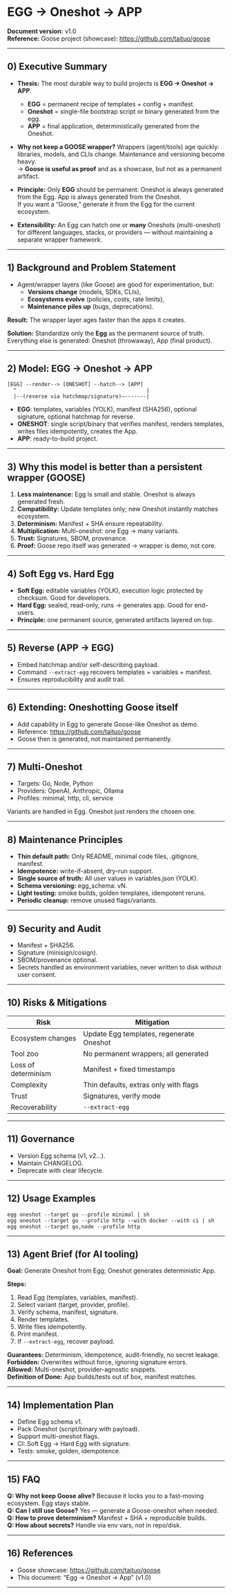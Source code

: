 # EGG → Oneshot → APP
**Document version:** v1.0  
**Reference:** Goose project (showcase): https://github.com/taituo/goose

---

## 0) Executive Summary

- **Thesis:** The most durable way to build projects is **EGG → Oneshot → APP**.  
  - **EGG** = permanent recipe of templates + config + manifest.  
  - **Oneshot** = single-file bootstrap script or binary generated from the egg.  
  - **APP** = final application, deterministically generated from the Oneshot.

- **Why not keep a GOOSE wrapper?** Wrappers (agent/tools) age quickly: libraries, models, and CLIs change. Maintenance and versioning become heavy.  
  → **Goose is useful as proof** and as a showcase, but not as a permanent artifact.

- **Principle:** Only **EGG** should be permanent. Oneshot is always generated from the Egg. App is always generated from the Oneshot.  
  If you want a “Goose,” generate it from the Egg for the current ecosystem.

- **Extensibility:** An Egg can hatch one or **many** Oneshots (multi-oneshot) for different languages, stacks, or providers — without maintaining a separate wrapper framework.

---

## 1) Background and Problem Statement

- Agent/wrapper layers (like Goose) are good for experimentation, but:
  - **Versions change** (models, SDKs, CLIs),  
  - **Ecosystems evolve** (policies, costs, rate limits),  
  - **Maintenance piles up** (bugs, deprecations).

**Result:** The wrapper layer ages faster than the apps it creates.

**Solution:** Standardize only the **Egg** as the permanent source of truth. Everything else is generated: Oneshot (throwaway), App (final product).

---

## 2) Model: EGG → Oneshot → APP

```
[EGG] --render--> [ONESHOT] --hatch--> [APP]
  ^                                          |
  |--(reverse via hatchmap/signature)—-------|
```

- **EGG**: templates, variables (YOLK), manifest (SHA256), optional signature, optional hatchmap for reverse.  
- **ONESHOT**: single script/binary that verifies manifest, renders templates, writes files idempotently, creates the App.  
- **APP**: ready-to-build project.

---

## 3) Why this model is better than a persistent wrapper (GOOSE)

1. **Less maintenance:** Egg is small and stable. Oneshot is always generated fresh.  
2. **Compatibility:** Update templates only; new Oneshot instantly matches ecosystem.  
3. **Determinism:** Manifest + SHA ensure repeatability.  
4. **Multiplication:** Multi-oneshot: one Egg → many variants.  
5. **Trust:** Signatures, SBOM, provenance.  
6. **Proof:** Goose repo itself was generated → wrapper is demo, not core.

---

## 4) Soft Egg vs. Hard Egg

- **Soft Egg:** editable variables (YOLK), execution logic protected by checksum. Good for developers.  
- **Hard Egg:** sealed, read-only, runs → generates app. Good for end-users.  
- **Principle:** one permanent source, generated artifacts layered on top.

---

## 5) Reverse (APP → EGG)

- Embed hatchmap and/or self-describing payload.  
- Command `--extract-egg` recovers templates + variables + manifest.  
- Ensures reproducibility and audit trail.

---

## 6) Extending: Oneshotting Goose itself

- Add capability in Egg to generate Goose-like Oneshot as demo.  
- Reference: https://github.com/taituo/goose  
- Goose then is generated, not maintained permanently.

---

## 7) Multi-Oneshot

- Targets: Go, Node, Python  
- Providers: OpenAI, Anthropic, Ollama  
- Profiles: minimal, http, cli, service  

Variants are handled in Egg. Oneshot just renders the chosen one.

---

## 8) Maintenance Principles

- **Thin default path:** Only README, minimal code files, .gitignore, manifest.  
- **Idempotence:** write-if-absent, dry-run support.  
- **Single source of truth:** All user values in variables.json (YOLK).  
- **Schema versioning:** egg_schema: vN.  
- **Light testing:** smoke builds, golden templates, idempotent reruns.  
- **Periodic cleanup:** remove unused flags/variants.

---

## 9) Security and Audit

- Manifest + SHA256.  
- Signature (minisign/cosign).  
- SBOM/provenance optional.  
- Secrets handled as environment variables, never written to disk without user consent.

---

## 10) Risks & Mitigations

| Risk | Mitigation |
|------|------------|
| Ecosystem changes | Update Egg templates, regenerate Oneshot |
| Tool zoo | No permanent wrappers; all generated |
| Loss of determinism | Manifest + fixed timestamps |
| Complexity | Thin defaults, extras only with flags |
| Trust | Signatures, verify mode |
| Recoverability | `--extract-egg` |

---

## 11) Governance

- Version Egg schema (v1, v2…).  
- Maintain CHANGELOG.  
- Deprecate with clear lifecycle.

---

## 12) Usage Examples

```
egg oneshot --target go --profile minimal | sh
egg oneshot --target go --profile http --with docker --with ci | sh
egg oneshot --target go,node --profile http
```

---

## 13) Agent Brief (for AI tooling)

**Goal:** Generate Oneshot from Egg; Oneshot generates deterministic App.

**Steps:**  
1. Read Egg (templates, variables, manifest).  
2. Select variant (target, provider, profile).  
3. Verify schema, manifest, signature.  
4. Render templates.  
5. Write files idempotently.  
6. Print manifest.  
7. If `--extract-egg`, recover payload.

**Guarantees:** Determinism, idempotence, audit-friendly, no secret leakage.  
**Forbidden:** Overwrites without force, ignoring signature errors.  
**Allowed:** Multi-oneshot, provider-agnostic snippets.  
**Definition of Done:** App builds/tests out of box, manifest matches.

---

## 14) Implementation Plan

- Define Egg schema v1.  
- Pack Oneshot (script/binary with payload).  
- Support multi-oneshot flags.  
- CI: Soft Egg → Hard Egg with signature.  
- Tests: smoke, golden, idempotence.

---

## 15) FAQ

**Q: Why not keep Goose alive?** Because it locks you to a fast-moving ecosystem. Egg stays stable.  
**Q: Can I still use Goose?** Yes — generate a Goose-oneshot when needed.  
**Q: How to prove determinism?** Manifest + SHA + reproducible builds.  
**Q: How about secrets?** Handle via env vars, not in repo/disk.

---

## 16) References

- Goose showcase: https://github.com/taituo/goose  
- This document: “Egg → Oneshot → App” (v1.0)

---

